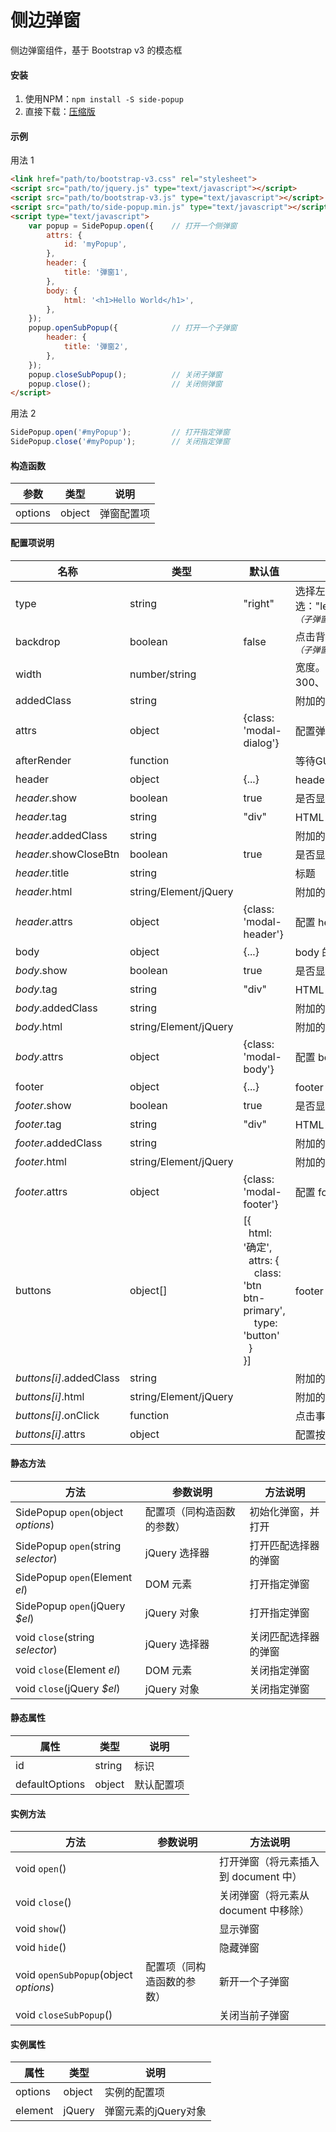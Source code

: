 # 侧边弹窗
侧边弹窗组件，基于 Bootstrap v3 的模态框


#### 安装
1. 使用NPM：`npm install -S side-popup`
1. 直接下载：<a href="dist/side-popup.min.js" target="_blank">压缩版</a>


#### 示例
用法 1
```html
<link href="path/to/bootstrap-v3.css" rel="stylesheet">
<script src="path/to/jquery.js" type="text/javascript"></script>
<script src="path/to/bootstrap-v3.js" type="text/javascript"></script>
<script src="path/to/side-popup.min.js" type="text/javascript"></script>
<script type="text/javascript">
    var popup = SidePopup.open({    // 打开一个侧弹窗
        attrs: {
            id: 'myPopup',
        },
        header: {
            title: '弹窗1',
        },
        body: {
            html: '<h1>Hello World</h1>',
        },
    });
    popup.openSubPopup({            // 打开一个子弹窗
        header: {
            title: '弹窗2',
        },
    });
    popup.closeSubPopup();          // 关闭子弹窗
    popup.close();                  // 关闭侧弹窗
</script>
```
用法 2
```javascript
SidePopup.open('#myPopup');         // 打开指定弹窗
SidePopup.close('#myPopup');        // 关闭指定弹窗
```


#### 构造函数
|参数|类型|说明|
|-|-|-|
|options|object|弹窗配置项|


#### 配置项说明
|名称|类型|默认值|说明|
|-|-|-|-|
|type|string|"right"|选择左右弹窗，可选："left"、"right"<br><small>*（子弹窗不适用）*</small>|
|backdrop|boolean|false|点击背景关闭弹窗<br><small>*（子弹窗不适用）*</small>|
|width|number/string||宽度。如：300、"100px"、"30%"|
|addedClass|string||附加的 CSS 类|
|attrs|object|{class: 'modal-dialog'}|配置弹窗元素的属性|
|afterRender|function||等待GUI渲染后执行|
|header|object|{...}|header 的配置项|
|*header*.show|boolean|true|是否显示 header|
|*header*.tag|string|"div"|HTML 标签|
|*header*.addedClass|string||附加的 CSS 类|
|*header*.showCloseBtn|boolean|true|是否显示关闭按钮|
|*header*.title|string||标题|
|*header*.html|string/Element/jQuery||附加的内容|
|*header*.attrs|object|{class: 'modal-header'}|配置 header 元素的属性|
|body|object|{...}|body 的配置项|
|*body*.show|boolean|true|是否显示 body|
|*body*.tag|string|"div"|HTML 标签|
|*body*.addedClass|string||附加的 CSS 类|
|*body*.html|string/Element/jQuery||附加的内容|
|*body*.attrs|object|{class: 'modal-body'}|配置 body 元素的属性|
|footer|object|{...}|footer 的配置项|
|*footer*.show|boolean|true|是否显示 footer|
|*footer*.tag|string|"div"|HTML 标签|
|*footer*.addedClass|string||附加的 CSS 类|
|*footer*.html|string/Element/jQuery||附加的内容|
|*footer*.attrs|object|{class: 'modal-footer'}|配置 footer 元素的属性|
|buttons|object[]|[{<br>&nbsp;&nbsp;html: '确定',<br>&nbsp;&nbsp;attrs: {<br>&nbsp;&nbsp;&nbsp;&nbsp;class: 'btn btn-primary',<br>&nbsp;&nbsp;&nbsp;&nbsp;type: 'button'<br>&nbsp;&nbsp;}<br>}]|footer 按钮的配置项|
|*buttons[i]*.addedClass|string||附加的 CSS 类|
|*buttons[i]*.html|string/Element/jQuery||附加的内容|
|*buttons[i]*.onClick|function||点击事件处理函数|
|*buttons[i]*.attrs|object||配置按钮元素的属性|

#### 静态方法
|方法|参数说明|方法说明|
|-|-|-|
|SidePopup `open`(object *options*)|配置项（同构造函数的参数）|初始化弹窗，并打开|
|SidePopup `open`(string *selector*)|jQuery 选择器|打开匹配选择器的弹窗|
|SidePopup `open`(Element *el*)|DOM 元素|打开指定弹窗|
|SidePopup `open`(jQuery *$el*)|jQuery 对象|打开指定弹窗|
|void `close`(string *selector*)|jQuery 选择器|关闭匹配选择器的弹窗|
|void `close`(Element *el*)|DOM 元素|关闭指定弹窗|
|void `close`(jQuery *$el*)|jQuery 对象|关闭指定弹窗|


#### 静态属性
|属性|类型|说明|
|-|-|-|
|id|string|标识|
|defaultOptions|object|默认配置项|


#### 实例方法
|方法|参数说明|方法说明|
|-|-|-|
|void `open`()||打开弹窗（将元素插入到 document 中）|
|void `close`()||关闭弹窗（将元素从 document 中移除）|
|void `show`()||显示弹窗|
|void `hide`()||隐藏弹窗|
|void `openSubPopup`(object *options*)|配置项（同构造函数的参数）|新开一个子弹窗|
|void `closeSubPopup`()||关闭当前子弹窗|

#### 实例属性
|属性|类型|说明|
|-|-|-|
|options|object|实例的配置项|
|element|jQuery|弹窗元素的jQuery对象|